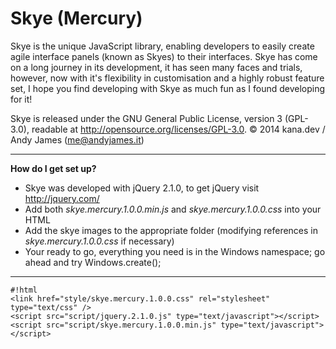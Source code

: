 Skye (Mercury)
=====================

Skye is the unique JavaScript library, enabling developers to easily create agile interface panels (known as Skyes) to their interfaces. Skye has come on a long journey in its development, it has seen many faces and trials, however, now with it's flexibility in customisation and a highly robust feature set, I hope you find developing with Skye as much fun as I found developing for it!

Skye is released under the GNU General Public License, version 3 (GPL-3.0), readable at http://opensource.org/licenses/GPL-3.0.
© 2014 kana.dev / Andy James (me@andyjames.it)

- - -
**How do I get set up?**

* Skye was developed with jQuery 2.1.0, to get jQuery visit http://jquery.com/
* Add both *skye.mercury.1.0.0.min.js* and *skye.mercury.1.0.0.css* into your HTML
* Add the skye images to the appropriate folder (modifying references in *skye.mercury.1.0.0.css* if necessary)
* Your ready to go, everything you need is in the Windows namespace; go ahead and try Windows.create();

- - -

```
#!html
<link href="style/skye.mercury.1.0.0.css" rel="stylesheet" type="text/css" />
<script src="script/jquery.2.1.0.js" type="text/javascript"></script>
<script src="script/skye.mercury.1.0.0.min.js" type="text/javascript"></script>
```
